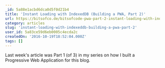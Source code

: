 ```yaml
---
_id: 5a88e1acbd6dca0d5f0d21b4
title: 'Instant Loading with IndexedDB (Building a PWA, Part 2)'
url: https://bitsofco.de/bitsofcode-pwa-part-2-instant-loading-with-indexeddb/
category: articles
slug: 'instant-loading-with-indexeddb-building-a-pwa-part-2'
user_id: 5a83ce59d6eb0005c4ecda2c
createdOn: '2016-10-19T18:52:04.000Z'
tags: []
---
```


Last week's article was Part 1 (of 3) in my series on how I built a Progressive Web Application for this blog.
